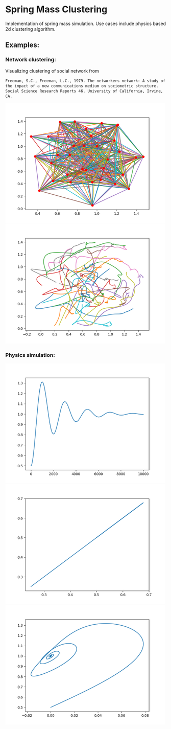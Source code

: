 # Spring Mass Clustering

Implementation of spring mass simulation. Use cases include physics based 2d clustering algorithm.

## Examples:

### Network clustering:

Visualizing clustering of social network from 

````
Freeman, S.C., Freeman, L.C., 1979. The networkers network: A study of the impact of a new communications medium on sociometric structure. Social Science Research Reports 46. University of California, Irvine, CA.
````

<img src="vis/sim_network.png" width="500">
<img src="vis/trajectory.png" width="500">

### Physics simulation:

<img src="vis/sim_1d.png" width="500">
<img src="vis/sim_1d_2springs.png" width="500">
<img src="vis/sim_2d.png" width="500">